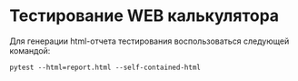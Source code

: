 # Тестирование WEB калькулятора

Для генерации html-отчета тестирования воспользоваться следующей командой:
```
pytest --html=report.html --self-contained-html
```

